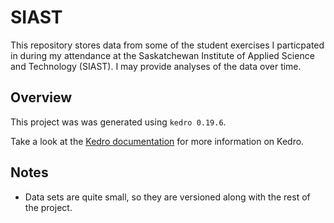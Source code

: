 # SIAST

This repository stores data from some of the student exercises I particpated in during my attendance at the Saskatchewan Institute of Applied Science and Technology (SIAST). I may provide analyses of the data over time.

## Overview

This project was was generated using `kedro 0.19.6`.

Take a look at the [Kedro documentation](https://docs.kedro.org) for more information on Kedro.

## Notes
- Data sets are quite small, so they are versioned along with the rest of the project.
